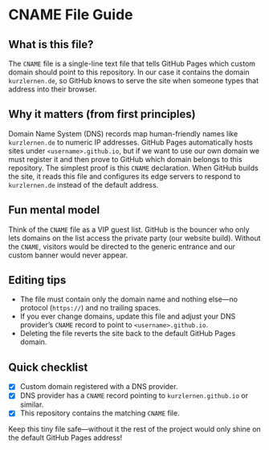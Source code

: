 # CNAME File Guide

## What is this file?
The `CNAME` file is a single-line text file that tells GitHub Pages which custom domain should point to this repository. In our case it contains the domain `kurzlernen.de`, so GitHub knows to serve the site when someone types that address into their browser.

## Why it matters (from first principles)
Domain Name System (DNS) records map human-friendly names like `kurzlernen.de` to numeric IP addresses. GitHub Pages automatically hosts sites under `<username>.github.io`, but if we want to use our own domain we must register it and then prove to GitHub which domain belongs to this repository. The simplest proof is this `CNAME` declaration. When GitHub builds the site, it reads this file and configures its edge servers to respond to `kurzlernen.de` instead of the default address.

## Fun mental model
Think of the `CNAME` file as a VIP guest list. GitHub is the bouncer who only lets domains on the list access the private party (our website build). Without the `CNAME`, visitors would be directed to the generic entrance and our custom banner would never appear.

## Editing tips
- The file must contain only the domain name and nothing else—no protocol (`https://`) and no trailing spaces.
- If you ever change domains, update this file and adjust your DNS provider’s `CNAME` record to point to `<username>.github.io`.
- Deleting the file reverts the site back to the default GitHub Pages domain.

## Quick checklist
- [x] Custom domain registered with a DNS provider.
- [x] DNS provider has a `CNAME` record pointing to `kurzlernen.github.io` or similar.
- [x] This repository contains the matching `CNAME` file.

Keep this tiny file safe—without it the rest of the project would only shine on the default GitHub Pages address!
